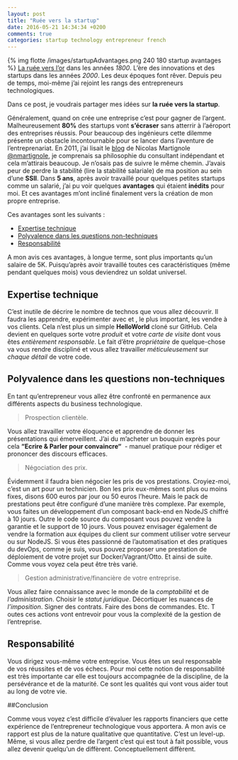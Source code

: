 ```yaml
---
layout: post
title: "Ruée vers la startup"
date: 2016-05-21 14:34:34 +0200
comments: true
categories: startup technology entrepreneur french
---
```


{% img flotte /images/startupAdvantages.png 240 180 startup avantages %}
[La ruée vers l’or](https://fr.wikipedia.org/wiki/Ruée_vers_l%27or_en_Californie) dans les années _1800_. L’ère des innovations et des startups dans les années _2000_. Les deux époques font rêver. Depuis peu de temps, moi-même j’ai rejoint les rangs des entrepreneurs technologiques. 

Dans ce post, je voudrais partager mes idées sur **la ruée vers la startup**.

<!--more-->

Généralement, quand on crée une entreprise c’est pour gagner de l’argent. Malheureusement __80%__ des startups vont __s’écraser__ sans atterrir à l’aéroport des entreprises réussis. Pour beaucoup des ingénieurs cette dilemme présente un obstacle incontournable pour se lancer dans l’aventure de l’entreprenariat. En 2011, j’ai lisait le [blog](http://www.touilleur-express.fr) de Nicolas Martignole [@nmartignole](https://twitter.com/nmartignole), je comprenais sa philosophie du consultant indépendant et cela m’attirais beaucoup. Je n’osais pas de suivre le même chemin. J’avais peur de perdre la stabilité (lire la stabilité salariale) de ma position au sein d’une __SSII__. Dans **5 ans**, après avoir travaillé pour quelques petites startups comme un salarié, j’ai pu voir quelques **avantages** qui étaient **inédits** pour moi. Et ces avantages m’ont incliné finalement vers la création de mon propre entreprise.

Ces avantages sont les suivants :

* [Expertise technique](#expertiseTechnique)
* [Polyvalence dans les questions non-techniques](#polyvalanceNonTechnique)
* [Responsabilité](#responsabilite)

A mon avis ces avantages, à longue terme, sont plus importants qu’un salaire de 5K. Puisqu’après avoir travaillé toutes ces caractéristiques (même pendant quelques mois) vous deviendrez un soldat universel.  

## <a name="expertiseTechnique"></a>Expertise technique

C’est inutile de décrire le nombre de technos que vous allez découvrir. 
Il faudra les apprendre, expérimenter avec  et , le plus important, les vendre à vos clients. Cela n’est plus un simple **HelloWorld** cloné sur GitHub. Cela devient en quelques sorte votre _produit_ et votre _carte de visite_ dont vous êtes _entièrement responsable_. Le fait d’être _propriétaire_ de quelque-chose va vous rendre discipliné et vous allez travailler _méticuleusement_ sur _chaque détail_ de votre code.  

## <a name="polyvalanceNonTechnique"></a>Polyvalence dans les questions non-techniques

En tant qu’entrepreneur vous allez être confronté en permanence aux différents aspects du business technologique.

><i class="fa fa-group fa"></i> Prospection clientèle.

Vous allez travailler votre éloquence et apprendre de donner les présentations qui émerveillent. J’ai du m’acheter un bouquin exprès pour cela __“Ecrire  & Parler pour convaincre“__  - manuel pratique pour rédiger et prononcer des discours efficaces.

><i class="fa fa-money fa"></i> Négociation des prix.

Évidemment il faudra bien négocier les pris de vos prestations. Croyiez-moi, c’est un art pour un technicien. Bon les prix eux-mêmes sont plus ou moins fixes, disons 600 euros par jour ou 50 euros l’heure. Mais le pack de prestations peut être configuré d’une manière très complexe. Par exemple, vous faites un développement d’un composant back-end en NodeJS chiffré à 10 jours. Outre le code source du composant vous pouvez vendre la garantie et le support de 10 jours. Vous pouvez envisager également de vendre la formation aux équipes du client sur comment utiliser votre serveur ou sur NodeJS. Si vous êtes passionné de l’automatisation et des pratiques du devOps, comme je suis, vous pouvez proposer une prestation de déploiement de votre projet sur Docker/Vagrant/Otto. Et ainsi de suite. Comme vous voyez cela peut être très varié.

><i class="fa fa-suitcase fa"></i>	Gestion administrative/financière de votre entreprise. 

Vous allez faire connaissance avec le monde de la _comptabilité_ et de _l’administration_. Choisir le _statut juridique_. 
Décortiquer les nuances de _l’imposition_. Signer des contrats. Faire des bons de commandes. Etc. T
outes ces actions vont entrevoir pour vous la complexité de la gestion de l’entreprise.

## <a name="responsabilite"></a>Responsabilité

Vous dirigez vous-même votre entreprise. 
Vous êtes un seul responsable de vos réussites et de vos échecs.
Pour moi cette notion de responsabilité est très importante car elle est toujours accompagnée de la discipline,
 de la persévérance et de la maturité. Ce sont les qualités qui vont vous aider tout au long de votre vie.

##Conclusion

Comme vous voyez c’est difficile d’évaluer les rapports financiers que cette expérience de l’entrepreneur technologique vous apportera.
A mon avis ce rapport est plus de la nature qualitative que quantitative. C’est un level-up. 
Même, si vous allez perdre de l’argent c’est qui est tout à fait possible, vous allez devenir quelqu’un de diffèrent. Conceptuellement diffèrent. 

